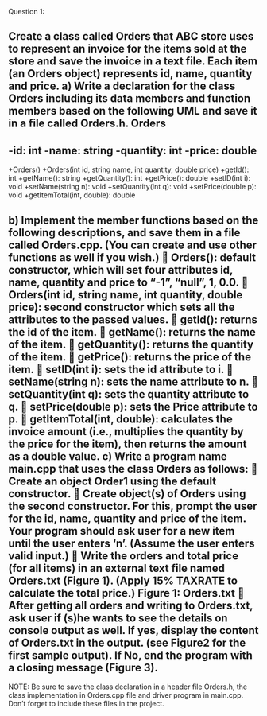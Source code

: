 Question 1:

Create a class called Orders that ABC store uses to represent an invoice for the items sold at the
store and save the invoice in a text file. Each item (an Orders object) represents id, name, quantity
and price.
a) Write a declaration for the class Orders including its data members and function members based
on the following UML and save it in a file called Orders.h.
Orders
---------------------------------------------------------------
-id: int
-name: string
-quantity: int
-price: double
---------------------------------------------------------------
+Orders()
+Orders(int id, string name, int quantity, double price)
+getId(): int
+getName(): string
+getQuantity(): int
+getPrice(): double
+setID(int i): void
+setName(string n): void
+setQuantity(int q): void
+setPrice(double p): void
+getItemTotal(int, double): double 


b) Implement the member functions based on the following descriptions, and save them in a file
called Orders.cpp. (You can create and use other functions as well if you wish.)
 Orders(): default constructor, which will set four attributes id, name, quantity and price
to “-1”, “null”, 1, 0.0.
 Orders(int id, string name, int quantity, double price): second constructor which sets
all the attributes to the passed values.
 getId(): returns the id of the item.
 getName(): returns the name of the item.
 getQuantity(): returns the quantity of the item.
 getPrice(): returns the price of the item.
 setID(int i): sets the id attribute to i.
 setName(string n): sets the name attribute to n.
 setQuantity(int q): sets the quantity attribute to q.
 setPrice(double p): sets the Price attribute to p.
 getItemTotal(int, double): calculates the invoice amount (i.e., multiplies the quantity by
the price for the item), then returns the amount as a double value.
c) Write a program name main.cpp that uses the class Orders as follows:
 Create an object Order1 using the default constructor.
 Create object(s) of Orders using the second constructor. For this, prompt the user for the
id, name, quantity and price of the item. Your program should ask user for a new item until
the user enters ‘n’. (Assume the user enters valid input.)
 Write the orders and total price (for all items) in an external text file named Orders.txt
(Figure 1). (Apply 15% TAXRATE to calculate the total price.)
Figure 1: Orders.txt
 After getting all orders and writing to Orders.txt, ask user if (s)he wants to see the details
on console output as well. If yes, display the content of Orders.txt in the output. (see
Figure2 for the first sample output). If No, end the program with a closing message (Figure
3).
-
NOTE: Be sure to save the class declaration in a header file Orders.h, the class implementation in
Orders.cpp file and driver program in main.cpp. Don’t forget to include these files in the project. 
